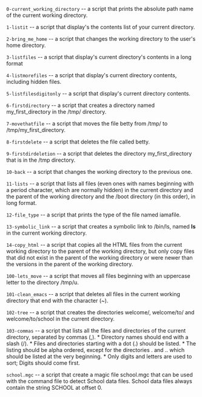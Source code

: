 `0-current_working_directory`  --  a script that prints the absolute path name of the current working directory.

`1-listit` -- a script that display's the contents list of your current directory.

`2-bring_me_home` --  a script that changes the working directory to the user's home directory.

`3-listfiles` -- a script that display's current directory's contents in a long format

`4-listmorefiles` -- a script that display's current directory contents, including hidden files.

`5-listfilesdigitonly` -- a script that display's current directory contents.

`6-firstdirectory` -- a script that creates a directory named my_first_directory in the /tmp/ directory.

`7-movethatfile` -- a script that moves the file betty from /tmp/ to /tmp/my_first_directory.

`8-firstdelete`  --  a script that deletes the file called betty.

`9-firstdirdeletion`  -- a script that deletes the directory my_first_directory that is in the /tmp directory.

`10-back`  --   a script that changes the working directory to the previous one.

`11-lists`  -- a script that lists all files (even ones with names beginning with a period character, which are normally hidden) in the current directory and the parent of the working directory and the /boot directory (in this order), in long format.

`12-file_type`  -- a script that prints the type of the file named iamafile.

`13-symbolic_link`  --  a script that creates a symbolic link to /bin/ls, named __ls__ in the current working directory.

`14-copy_html`  -- a script that copies all the HTML files from the current working directory to the parent of the working directory, but only copy files that did not exist in the parent of the working directory or were newer than the versions in the parent of the working directory.

`100-lets_move`  -- a script that moves all files beginning with an uppercase letter to the directory /tmp/u.

`101-clean_emacs`  --  a script that deletes all files in the current working directory that end with the character (~).

`102-tree`  --   a script that creates the directories welcome/, welcome/to/ and welcome/to/school in the current directory.

`103-commas`  --   a script that lists all the files and directories of the current directory, separated by commas (,).
    * Directory names should end with a slash (/).
    * Files and directories starting with a dot (.) should be listed.
    * The listing should be alpha ordered, except for the directories . and .. which should be listed at the very beginning.
    * Only digits and letters are used to sort; Digits should come first.

`school.mgc` --  a script that create a magic file school.mgc that can be used with the command file to detect School data files. School data files always contain the string SCHOOL at offset 0.
